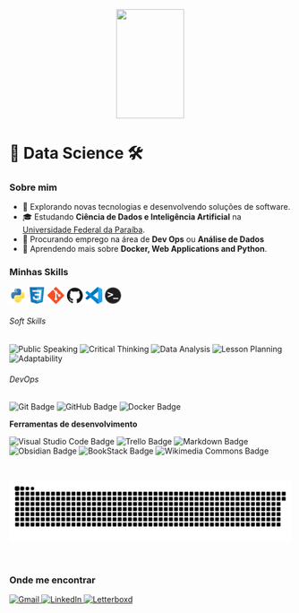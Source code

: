 

<div align="center">
  <img width="49%" height="195px" src="https://github-readme-stats.vercel.app/api/top-langs/?username=rodhfr&show_icons=False&count_private=False&layout=compact&hide_border=true&title_color=C0C0C0&text_color=c9d1d9&bg_color=0d1117"/>
</div>

<h1 align="left">🚀 Data Science 🛠️</h1>


<h3>Sobre mim</h3>

- 🤔 Explorando novas tecnologias e desenvolvendo soluções de software.
- 🎓 Estudando **Ciência de Dados e Inteligência Artificial** na <a href="https://sigaa.ufpb.br/sigaa/public/curso/portal.jsf?id=14289031&lc=pt_BR">Universidade Federal da Paraíba</a>.
- 💼 Procurando emprego na área de **Dev Ops** ou **Análise de Dados** 
- 🌱 Aprendendo mais sobre **Docker, Web Applications and Python**.

<h3>Minhas Skills</h3>

<p align="left">
  <img src="https://raw.githubusercontent.com/devicons/devicon/master/icons/python/python-original.svg" width="30" height="30" alt="Isa-Python">
  <img src="https://raw.githubusercontent.com/devicons/devicon/master/icons/css3/css3-original.svg" width="30" height="30" alt="Isa-CSS">
  <img src="https://raw.githubusercontent.com/devicons/devicon/master/icons/git/git-plain.svg" width="30" height="30" alt="Isa-git">
  <img src="https://raw.githubusercontent.com/devicons/devicon/master/icons/github/github-original.svg" width="30" height="30" alt="Isa-github">
  <img src="https://raw.githubusercontent.com/devicons/devicon/master/icons/vscode/vscode-original.svg" width="30" height="30" alt="Isa-vscode">
  <img src="https://raw.githubusercontent.com/github/explore/80688e429a7d4ef2fca1e82350fe8e3517d3494d/topics/terminal/terminal.png" width="30" height="30" alt="Isa-terminal">
</p>

<h6>Soft Skills</h6>

![Public Speaking](https://img.shields.io/badge/Public%20Speaking-green)
![Critical Thinking](https://img.shields.io/badge/Critical%20Thinking-red)
![Data Analysis](https://img.shields.io/badge/Data%20Analysis-blue)
![Lesson Planning](https://img.shields.io/badge/Lesson%20Planning-yellow)
![Adaptability](https://img.shields.io/badge/Adaptability-purple)

<h6>DevOps</h6>

![Git Badge](https://img.shields.io/badge/Git-F05032?logo=git&logoColor=fff&style=flat)
![GitHub Badge](https://img.shields.io/badge/GitHub-181717?logo=github&logoColor=fff&style=flat)
![Docker Badge](https://img.shields.io/badge/Docker-2496ED?logo=docker&logoColor=fff&style=flat)


**Ferramentas de desenvolvimento**

![Visual Studio Code Badge](https://img.shields.io/badge/Visual%20Studio%20Code-007ACC?logo=visualstudiocode&logoColor=fff&style=flat)
![Trello Badge](https://img.shields.io/badge/Trello-0052CC?logo=trello&logoColor=fff&style=flat)
![Markdown Badge](https://img.shields.io/badge/Markdown-000?logo=markdown&logoColor=fff&style=flat)
![Obsidian Badge](https://img.shields.io/badge/Obsidian-7C3AED?logo=obsidian&logoColor=fff&style=flat)
![BookStack Badge](https://img.shields.io/badge/BookStack-0288D1?logo=bookstack&logoColor=fff&style=flat)
![Wikimedia Commons Badge](https://img.shields.io/badge/Wikimedia%20Commons-069?logo=wikimediacommons&logoColor=fff&style=flat)

<br>

<p align="center">
  <img src="https://github.com/rodhfr/rodhfr/blob/main/snake.svg" alt="Snake animation">
</p>

<br>

<h3>Onde me encontrar</h3>

<p align="left">
  <a href="mailto:souzafrodolfo@gmail.com">
    <img src="https://img.shields.io/badge/Gmail-EA4335.svg?style=for-the-badge&logo=Gmail&logoColor=white" target="_blank" alt="Gmail">
  </a>
  <a href="[https://www.linkedin.com/in/rodolfofrancasouza/]/" target="_blank">
    <img src="https://img.shields.io/badge/LinkedIn-0A66C2.svg?style=for-the-badge&logo=LinkedIn&logoColor=white" target="_blank" alt="LinkedIn">
  </a>
  <a href="https://letterboxd.com/RodolfoFranca/" target="_blank">
    <img src="https://img.shields.io/badge/Letterboxd-202830.svg?style=for-the-badge&logo=Letterboxd&logoColor=white" target="_blank" alt="Letterboxd">
  </a>
</p>
